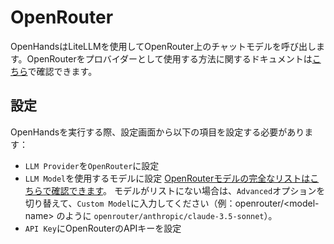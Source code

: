 # OpenRouter

OpenHandsはLiteLLMを使用してOpenRouter上のチャットモデルを呼び出します。OpenRouterをプロバイダーとして使用する方法に関するドキュメントは[こちら](https://docs.litellm.ai/docs/providers/openrouter)で確認できます。

## 設定

OpenHandsを実行する際、設定画面から以下の項目を設定する必要があります：
* `LLM Provider`を`OpenRouter`に設定
* `LLM Model`を使用するモデルに設定
[OpenRouterモデルの完全なリストはこちらで確認できます](https://openrouter.ai/models)。
モデルがリストにない場合は、`Advanced`オプションを切り替えて、`Custom Model`に入力してください（例：openrouter/&lt;model-name&gt; のように `openrouter/anthropic/claude-3.5-sonnet`）。
* `API Key`にOpenRouterのAPIキーを設定
